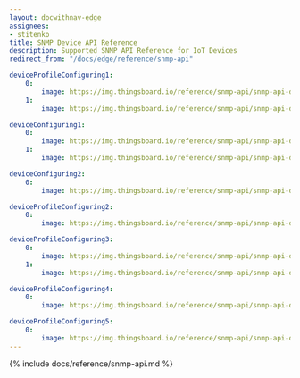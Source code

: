 ```yaml
---
layout: docwithnav-edge
assignees:
- stitenko 
title: SNMP Device API Reference 
description: Supported SNMP API Reference for IoT Devices
redirect_from: "/docs/edge/reference/snmp-api"

deviceProfileConfiguring1:
    0:
        image: https://img.thingsboard.io/reference/snmp-api/snmp-api-device-profile-configuring-1-pe.png
    1:
        image: https://img.thingsboard.io/reference/snmp-api/snmp-api-device-profile-configuring-2-pe.png

deviceConfiguring1:
    0:
        image: https://img.thingsboard.io/reference/snmp-api/snmp-api-device-configuring-1-pe.png
    1:
        image: https://img.thingsboard.io/reference/snmp-api/snmp-api-device-configuring-2-pe.png

deviceConfiguring2:
    0:
        image: https://img.thingsboard.io/reference/snmp-api/snmp-api-device-configuring-3-pe.png

deviceProfileConfiguring2:
    0:
        image: https://img.thingsboard.io/reference/snmp-api/snmp-api-device-profile-configuring-3-pe.png

deviceProfileConfiguring3:
    0:
        image: https://img.thingsboard.io/reference/snmp-api/snmp-api-device-profile-configuring-4.1-pe.png
    1:
        image: https://img.thingsboard.io/reference/snmp-api/snmp-api-device-profile-configuring-4.2-pe.png

deviceProfileConfiguring4:
    0:
        image: https://img.thingsboard.io/reference/snmp-api/snmp-api-device-profile-configuring-5-pe.png

deviceProfileConfiguring5:
    0:
        image: https://img.thingsboard.io/reference/snmp-api/snmp-api-device-profile-configuring-6-pe.png
---
```


{% include docs/reference/snmp-api.md %}
